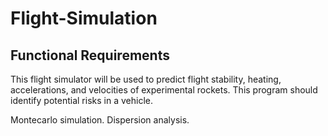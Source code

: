 # Flight-Simulation

## Functional Requirements

This flight simulator will be used to predict flight stability, heating, accelerations, and velocities of experimental rockets. This program should identify potential risks in a vehicle.

Montecarlo simulation. Dispersion analysis.
